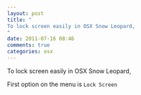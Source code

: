 ```yaml
---
layout: post
title: "
To lock screen easily in OSX Snow Leopard,
"
date: 2011-07-16 08:46
comments: true
categories: osx
---
```


To lock screen easily in OSX Snow Leopard,


First option on the menu is ```Lock Screen ```

